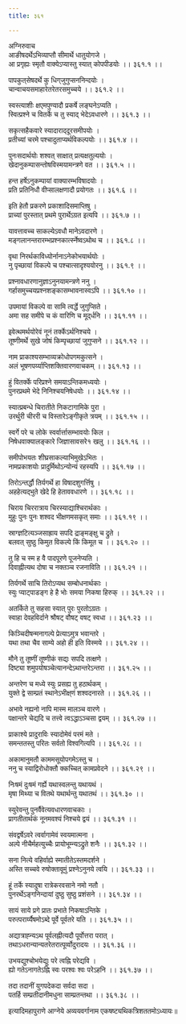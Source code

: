 ```yaml
---
title: ३६१

---
```

अग्निरुवाच  
आङीषदर्थेऽभिव्याप्तौ सीमार्थे धातुयोगजे ।  
आ प्रगृह्यः स्मृतौ वाक्येऽप्यास्तु स्यात् कोपपीडयोः ।। ३६१.१ ।।  
  
पापकुत्‌सेषदर्थे कु धिग्‌जुगुप्सननिन्दयोः ।  
चान्वाचयसमाहारेतरेतरसमुच्चये ।। ३६१.२ ।।  
  
स्वस्त्याशीः क्षएमपुण्यादौ प्रकर्षे लङ्घनेऽप्यति ।  
स्वित्प्रश्ने च वितर्के च तु स्याद् भेदेऽवधारणे ।। ३६१.३ ।।  
  
सकृत्सहैकवारे स्यादाराद्‌दूरसमीपयोः ।  
प्रतीच्यां चरमे पश्चादुताप्यर्थविकल्पयोः ।। ३६१.४ ।।  
  
पुनःसदार्थयोः शश्वत् साक्षात् प्रत्यक्षतुल्ययोः ।  
खेदानुकम्पासन्तोषविस्मयामन्त्रणे वत ।। ३६१.५ ।।  
  
हन्त हर्षेऽनुकम्पायां वाक्यारम्भविषादयोः ।  
प्रति प्रतिनिधौ वीप्सालक्षणादौ प्रयोगतः ।। ३६१.६ ।।  
  
इति हेतौ प्रकरणे प्रकाशादिसमाप्तिषु ।  
प्राच्यां पुरस्तात् प्रथमे पुरार्थेऽग्रत इत्यपि ।। ३६१.७ ।।  
  
यावत्तावच्च साकल्येऽवधौ मानेऽवदारणे ।  
मङ्गलानन्तरारम्भप्रश्नकार्त्स्नेष्वऽथोथ च ।। ३६१.८ ।।  
  
वृथा निरर्थकाविध्योर्नानाऽनेकोभयार्थयोः ।  
नु पृच्छायां विकल्पे च पश्चात्सादृश्ययोरनु ।। ३६१.९ ।।  
  
प्रश्नावधारणानुज्ञाऽनुनयामन्त्रणे ननु ।  
गर्हासमुच्चयप्रश्नशङ्कासम्भावनास्वऽपि ।। ३६१.१० ।।  
  
उपमायां विकल्पे वा सामि त्वर्द्धे जुगुप्सिते ।  
अमा सह समीपे च कं वारिणि च मूद्‌र्धनि ।। ३६१.११ ।।  
  
इवेत्थमर्थयोरेवं नूनं तर्क्केऽर्थनिश्चये ।  
तूष्णीमर्थे सुखे जोषं किम्पृच्छायां जुगुप्सने ।। ३६१.१२ ।।  
  
नाम प्राकाश्यसम्भाव्यक्रोधोपगमकुत्सने ।  
अलं भूषणपर्य्याप्तिशक्तिवारणवाचकम् ।। ३६१.१३ ।।  
  
हुं वितर्क्के परिप्रश्ने समयाऽन्तिकमध्ययोः ।  
पुनरप्रथमे भेदे निनिश्चयनिषेधयोः ।। ३६१.१४ ।।  
  
स्यात्प्रबन्धे चिरातीते निकटागामिके पुरा ।  
उरर्थुरी चीररी च विस्तारेऽङ्गीकृते त्रयम् ।। ३६१.१५ ।।  
  
स्वर्गे परे च लोके स्वर्वार्त्तासम्भावयोः किल ।  
निषेधवाक्यालङ्कारे जिज्ञासावसरे१ खलु ।। ३६१.१६ ।।  
  
समीपोभयतः शीघ्रसाकल्याभिमुखेऽभितः ।  
नामप्रकाशयोः प्रादुर्मिथोऽन्योन्यं रहस्यपि ।। ३६१.१७ ।।  
  
तिरोऽन्तर्द्धौ तिर्यगर्थे हा विषादशुगर्त्तिषु ।  
अहहेत्यद्‌भुते खेदे हि हेताववधारणे ।। ३६१.१८ ।।  
  
चिराय चिररात्राय चिरस्याद्याश्चिरार्थकाः ।  
मुहुः पुनः पुनः शश्वद भीक्षणमसकृत् समाः ।। ३६१.१९ ।।  
  
स्राग्ज्ञटित्यञ्जसाह्राय सपदि द्राङ्‌मङ्क्षु च द्रुते ।  
बलवत् सुष्ठु किमुत विकल्पे किं किमूत च ।। ३६१.२० ।।  
  
तु हि च स्म ह वै पादपूरणे पूजनेप्यति ।  
दिवाह्नीत्यथ दोषा च नक्तञ्च रजनाविति ।। ३६१.२१ ।।  
  
तिर्यगर्थे साचि तिरोऽप्यथ सम्बोधनार्थकाः ।  
स्युः प्याट्‌पाडङ्ग हे है भोः समया निकषा हिरुक् ।। ३६१.२२ ।।  
  
अतर्किते तु सहसा स्यात् पुरः पुरतोऽग्रतः ।  
स्वाहा देवहविर्दाने श्रौषट् वौषट् वषट् स्वधा ।। ३६१.२३ ।।  
  
किञ्चिदीषन्मनागल्पे प्रेत्याऽमुत्र भवान्तरे ।  
यथा तथा चैव साम्ये अहो ही इति विस्मये ।। ३६१.२४ ।।  
  
मौने तु तूष्णीं तूष्णीकं सद्यः सपदि तत्क्षणे ।  
दिष्ट्या शमुपयोषञ्चेत्यानन्देऽथान्तरेऽन्तरा ।। ३६१.२५ ।।  
  
अन्तरेण च मध्ये स्युः प्रसह्य तु हठार्थकम् ।  
युक्ते द्वे साम्प्रतं स्थानेऽभीक्ष्‌णं शश्वदनारते ।। ३६१.२६ ।।  
  
अभावे नह्यनो नापि मास्म मालञ्च वारणे ।  
पक्षान्तरे चेद्यदि च तत्त्वे त्वऽद्धाऽञ्चसा द्वयम् ।। ३६१.२७ ।।  
  
प्राकाश्ये प्रादुराविः स्यादोमेवं परमं मते ।  
समन्ततस्तु परितः सर्वतो विश्वगित्यपि ।। ३६१.२८ ।।  
  
अकामानुमतौ काममसूयोपगमेऽस्तु च ।  
ननु च स्याद्विरोधोक्तौ क्कच्चित् कामप्रवेदने ।। ३६१.२९ ।।  
  
निःषमं दुःषमं गर्ह्ये यथास्वलन्तु यथायथं ।  
मृषा मिथ्या च वितथे यथार्थन्तु यथातथं ।। ३६१.३० ।।  
  
स्युरेवन्तु पुनर्वैवेत्यवधारणवाचकाः ।  
प्रागतीतार्थकं नूनमवश्यं निश्चये द्वयं ।। ३६१.३१ ।।  
  
संवद्वर्षेऽवरे त्वर्वागामेवं स्वयमात्मना ।  
अल्पे नीचैर्महत्युच्चैः प्रायोभूम्न्यऽद्रुते शनैः ।। ३६१.३२ ।।  
  
सना नित्ये वहिर्वाह्ये स्मातीतेऽस्तमदर्शने ।  
अस्ति सच्चवे रुषोक्तावूमुं प्रश्नेऽनुनये त्वयि ।। ३६१.३३ ।।  
  
हूं तर्के स्यादुषा रात्रेकरवसाने नमो नतौ ।  
पुनरर्थेऽङ्गनिन्दायां दुष्ठु सुष्ठु प्रशंसने ।। ३६१.३४ ।।  
  
सायं साये प्रगे प्रातः प्रभाते निकषाऽन्तिके ।  
परुत्परार्य्यैषमोऽब्दे पूर्वे पूर्वतरे यति ।। ३६१.३५ ।।  
  
अद्यात्राह्न्यऽथ पूर्वलह्नीत्यदौ पूर्वोत्तरा परात् ।  
तथाऽधरान्यान्यतरेतरात्पूर्व्वोदुरादयः ।। ३६१.३६ ।।  
  
उभयद्युश्चोभयेद्युः परे त्वह्नि परेद्यवि ।  
ह्यो गतेऽनागतेऽह्नि स्वः परश्वः श्वः परेऽहनि ।। ३६१.३७ ।।  
  
तदा तदानीं युगपदेकदा सर्वदा सदा ।  
पतर्हि सम्प्रतीदानीमधुना साम्प्रतन्तथा ।। ३६१.३८ ।।  
  
इत्यादिमहापुराणे आग्नेये अव्ययवर्गानाम एकषष्ट्यथिकत्रिशततमोऽध्यायः॥